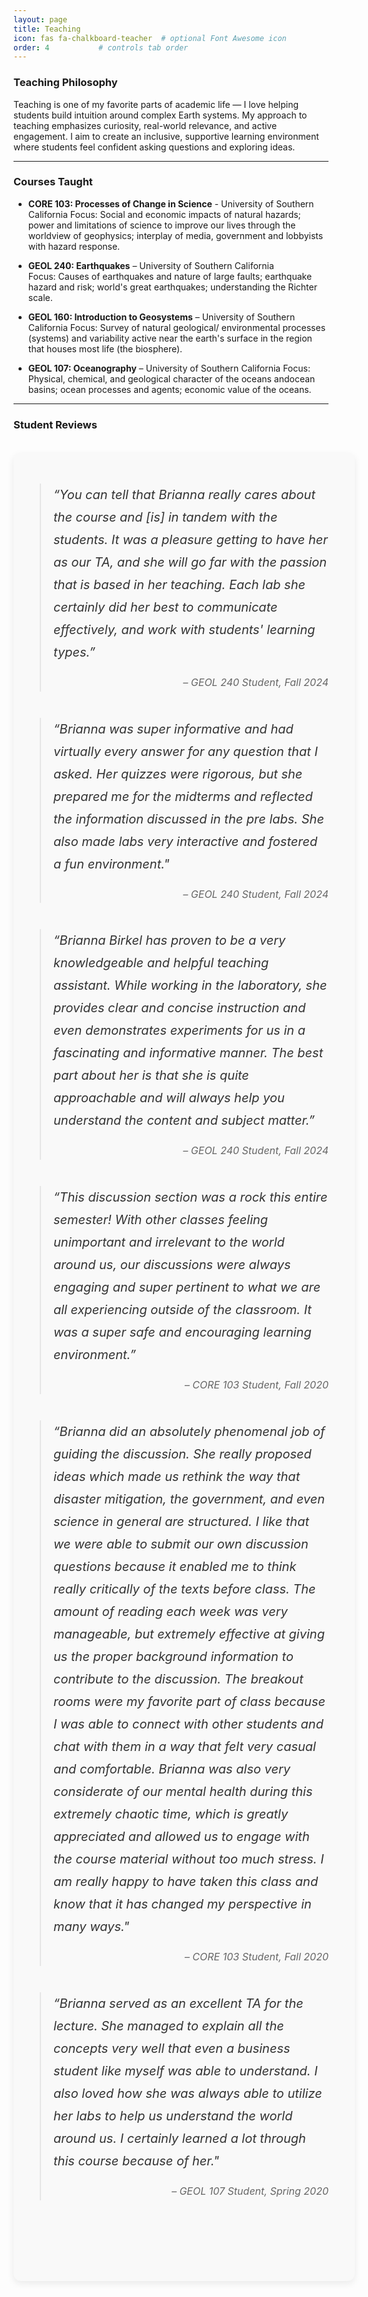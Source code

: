 ```yaml
---
layout: page
title: Teaching
icon: fas fa-chalkboard-teacher  # optional Font Awesome icon
order: 4           # controls tab order
---
```


### Teaching Philosophy

Teaching is one of my favorite parts of academic life — I love helping students build intuition around complex Earth systems. My approach to teaching emphasizes curiosity, real-world relevance, and active engagement. I aim to create an inclusive, supportive learning environment where students feel confident asking questions and exploring ideas.

---

### Courses Taught

- **CORE 103: Processes of Change in Science** - University of Southern California
  Focus: Social and economic impacts of natural hazards; power and limitations of science to improve our lives through the
worldview of geophysics; interplay of media, government and lobbyists with hazard response.

- **GEOL 240: Earthquakes** – University of Southern California  
  Focus: Causes of earthquakes and nature of large faults; earthquake hazard and risk; world's great earthquakes; understanding the Richter scale.

- **GEOL 160: Introduction to Geosystems** – University of Southern California
  Focus: Survey of natural geological/ environmental processes (systems) and variability active near the earth's surface in the region that houses most life (the biosphere).

- **GEOL 107: Oceanography** – University of Southern California
  Focus: Physical, chemical, and geological character of the oceans andocean basins; ocean processes and agents; economic value of the oceans. 

---

### Student Reviews

<!-- Swiper CSS -->
<link
  rel="stylesheet"
  href="https://cdn.jsdelivr.net/npm/swiper@10/swiper-bundle.min.css"
/>

<style>
  .swiper {
    width: 100%;
    max-width: 900px;
    margin: 2.5em auto;
    padding: 2em 1.5em;
    background-color: #f9f9f9;
    border-radius: 12px;
    box-shadow: 0 4px 12px rgba(0, 0, 0, 0.08);
  }

  .swiper-slide {
    background-color: inherit; /* same as .swiper */
    padding: 1.5em;
    border-radius: 8px;
  }

  .swiper-slide blockquote,
  .swiper-slide footer {
    background: transparent !important;
    color: #333;
  }

  .swiper-slide blockquote {
    font-style: italic;
    font-size: 1.25rem;
    line-height: 1.8;
    margin: 0;
  }

  .swiper-slide footer {
    text-align: right;
    font-size: 1rem;
    margin-top: 1em;
    color: #666;
  }

  .swiper-button-prev,
  .swiper-button-next {
    color: #666;
    width: 40px;
    height: 40px;
    top: 50%;
    transform: translateY(-50%);
  }

  .swiper-button-prev::after,
  .swiper-button-next::after {
    font-size: 22px;
  }

  .swiper-pagination-bullet {
    background: #bbb;
    width: 12px;
    height: 12px;
  }

  .swiper-pagination-bullet-active {
    background: #444;
  }
</style>



<div class="swiper mySwiper">
  <div class="swiper-wrapper">
    <div class="swiper-slide">
      <blockquote>
        “You can tell that Brianna really cares about the course and [is] in tandem with the students. It was a pleasure getting to have her as ourTA, and she will go far with the passion that is based in her teaching. Each lab she certainly did her best to communicate effectively,and work with students' learning types.”
        <footer>– GEOL 240 Student, Fall 2024</footer>
      </blockquote>
    </div>
    <div class="swiper-slide">
      <blockquote>
        “Brianna was super informative and had virtually every answer for any question that I asked. Her quizzes were rigorous, but she prepared me for the midterms and reflected the information discussed in the pre labs. She also made labs very interactive and fostered a fun environment."
        <footer>– GEOL 240 Student, Fall 2024</footer>
      </blockquote>
    </div>
    <div class="swiper-slide">
      <blockquote>
        “Brianna Birkel has proven to be a very knowledgeable and helpful teaching assistant. While working in the laboratory, she provides clear and concise instruction and even demonstrates experiments for us in a fascinating and informative manner. The best part about her is that she is quite approachable and will always help you understand the content and subject matter.”
        <footer>– GEOL 240 Student, Fall 2024</footer>
      </blockquote>
    </div>
    <div class="swiper-slide">
      <blockquote>
        “This discussion section was a rock this entire semester! With other classes feeling unimportant and irrelevant to the world around us, our discussions were always engaging and super pertinent to what we are all experiencing outside of the classroom. It was a super safe and encouraging learning environment.”
        <footer>– CORE 103 Student, Fall 2020</footer>
      </blockquote>
    </div>
    <div class="swiper-slide">
      <blockquote>
        “Brianna did an absolutely phenomenal job of guiding the discussion. She really proposed ideas which made us rethink the way that disaster mitigation, the government, and even science in general are structured. I like that we were able to submit our own discussion questions because it enabled me to think really critically of the texts before class. The amount of reading each week was very manageable, but extremely effective at giving us the proper background information to contribute to the discussion. The breakout rooms were my favorite part of class because I was able to connect with other students and chat with them in a way that felt very casual and comfortable. Brianna was also very considerate of our mental health during this extremely chaotic time, which is greatly appreciated and allowed us to engage with the course material without too much stress. I am really happy to have taken this class and know that it has changed my perspective in many ways."
        <footer>– CORE 103 Student, Fall 2020</footer>
      </blockquote>
    </div>
    <div class="swiper-slide">
      <blockquote>
        “Brianna served as an excellent TA for the lecture. She managed to explain all the concepts very well that even a business student like myself was able to understand. I also loved how she was always able to utilize her labs to help us understand the world around us. I certainly learned a lot through this course because of her."
        <footer>– GEOL 107 Student, Spring 2020</footer>
      </blockquote>
    </div>
  </div>

  <!-- Pagination (dots) -->
  <div class="swiper-pagination"></div>

  <!-- Navigation (arrows) -->
  <div class="swiper-button-prev"></div>
  <div class="swiper-button-next"></div>
</div>

<!-- Swiper JS -->
<script src="https://cdn.jsdelivr.net/npm/swiper@10/swiper-bundle.min.js"></script>

<script>
  window.addEventListener("load", function () {
    new Swiper(".mySwiper", {
      loop: true,
      autoplay: {
        delay: 5000,
        disableOnInteraction: false,
      },
      pagination: {
        el: ".swiper-pagination",
        clickable: true,
      },
      navigation: {
        nextEl: ".swiper-button-next",
        prevEl: ".swiper-button-prev",
      },
    });
  });
</script>
